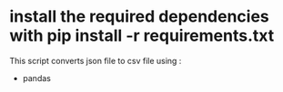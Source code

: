 # install the required dependencies with pip install -r requirements.txt

This script converts json file to csv file using :

* pandas

